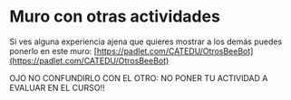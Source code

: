 
# Muro con otras actividades

Si ves alguna experiencia ajena que quieres mostrar a los demás puedes ponerlo en este muro: [https://padlet.com/CATEDU/OtrosBeeBot](https://padlet.com/CATEDU/OtrosBeeBot)

OJO NO CONFUNDIRLO CON EL OTRO: NO PONER TU ACTIVIDAD A EVALUAR EN EL CURSO!!

